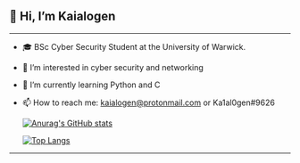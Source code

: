 ## 👋 Hi, I’m Kaialogen

---
- 🎓 BSc Cyber Security Student at the University of Warwick.
- 👀 I’m interested in cyber security and networking
- 🌱 I’m currently learning Python and C
- 📫 How to reach me: kaialogen@protonmail.com or Ka1al0gen#9626


    [![Anurag's GitHub stats](https://github-readme-stats.vercel.app/api?username=Kaialogen&show_icons=true)](https://github.com/anuraghazra/github-readme-stats)


    [![Top Langs](https://github-readme-stats.vercel.app/api/username=Kaialogen)](https://github.com/anuraghazra/github-readme-stats)


---

<!---
Kaialogen/Kaialogen is a ✨ special ✨ repository because its `README.md` (this file) appears on your GitHub profile.
You can click the Preview link to take a look at your changes.
--->
